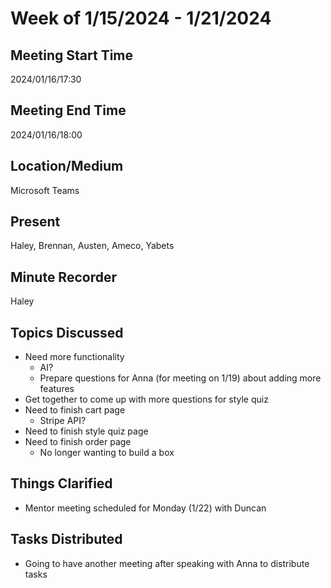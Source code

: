 # Week of 1/15/2024 - 1/21/2024

## Meeting Start Time
2024/01/16/17:30

## Meeting End Time
2024/01/16/18:00

## Location/Medium
Microsoft Teams

## Present
Haley, Brennan, Austen, Ameco, Yabets

## Minute Recorder
Haley

## Topics Discussed
* Need more functionality
  * AI?
  * Prepare questions for Anna (for meeting on 1/19) about adding more features
* Get together to come up with more questions for style quiz
* Need to finish cart page
  * Stripe API?
* Need to finish style quiz page
* Need to finish order page
  * No longer wanting to build a box

## Things Clarified
* Mentor meeting scheduled for Monday (1/22) with Duncan

## Tasks Distributed
* Going to have another meeting after speaking with Anna to distribute tasks